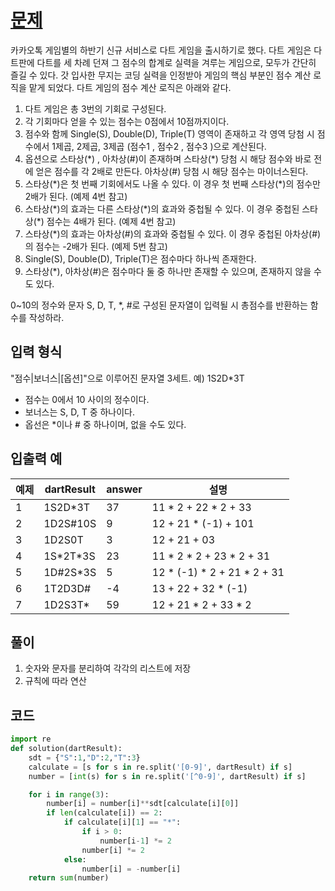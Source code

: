 # [문제](https://programmers.co.kr/learn/courses/30/lessons/17682#)  
카카오톡 게임별의 하반기 신규 서비스로 다트 게임을 출시하기로 했다. 다트 게임은 다트판에 다트를 세 차례 던져 그 점수의 합계로 실력을 겨루는 게임으로, 모두가 간단히 즐길 수 있다.
갓 입사한 무지는 코딩 실력을 인정받아 게임의 핵심 부분인 점수 계산 로직을 맡게 되었다. 다트 게임의 점수 계산 로직은 아래와 같다.

1. 다트 게임은 총 3번의 기회로 구성된다.
1. 각 기회마다 얻을 수 있는 점수는 0점에서 10점까지이다.
1. 점수와 함께 Single(S), Double(D), Triple(T) 영역이 존재하고 각 영역 당첨 시 점수에서 1제곱, 2제곱, 3제곱 (점수1 , 점수2 , 점수3 )으로 계산된다.
1. 옵션으로 스타상(*\) , 아차상(#)이 존재하며 스타상(\*) 당첨 시 해당 점수와 바로 전에 얻은 점수를 각 2배로 만든다. 아차상(#) 당첨 시 해당 점수는 마이너스된다.
1. 스타상(\*)은 첫 번째 기회에서도 나올 수 있다. 이 경우 첫 번째 스타상(\*)의 점수만 2배가 된다. (예제 4번 참고)
1. 스타상(\*)의 효과는 다른 스타상(\*)의 효과와 중첩될 수 있다. 이 경우 중첩된 스타상(*) 점수는 4배가 된다. (예제 4번 참고)
1. 스타상(*)의 효과는 아차상(#)의 효과와 중첩될 수 있다. 이 경우 중첩된 아차상(#)의 점수는 -2배가 된다. (예제 5번 참고)
1. Single(S), Double(D), Triple(T)은 점수마다 하나씩 존재한다.
1. 스타상(*), 아차상(#)은 점수마다 둘 중 하나만 존재할 수 있으며, 존재하지 않을 수도 있다.

0~10의 정수와 문자 S, D, T, *, #로 구성된 문자열이 입력될 시 총점수를 반환하는 함수를 작성하라.



## 입력 형식  
"점수|보너스|[옵션]"으로 이루어진 문자열 3세트.
예) 1S2D*3T

- 점수는 0에서 10 사이의 정수이다.
- 보너스는 S, D, T 중 하나이다.
- 옵선은 *이나 # 중 하나이며, 없을 수도 있다.

## 입출력 예  
|예제|dartResult|answer|설명|
|-----|-----|----|----|
|1|1S2D*3T|37|11 * 2 + 22 * 2 + 33|
|2|1D2S#10S	|9|12 + 21 * (-1) + 101|
|3|1D2S0T|3|12 + 21 + 03|
|4|1S\*2T*3S|23|11 * 2 * 2 + 23 * 2 + 31|
|5|1D#2S*3S	|5|12 * (-1) * 2 + 21 * 2 + 31|
|6|1T2D3D#	|-4|13 + 22 + 32 * (-1)|
|7|1D2S3T*	|59|12 + 21 * 2 + 33 * 2|

## 풀이  
1. 숫자와 문자를 분리하여 각각의 리스트에 저장
1. 규칙에 따라 연산
## 코드  

```python
import re
def solution(dartResult):
    sdt = {"S":1,"D":2,"T":3}
    calculate = [s for s in re.split('[0-9]', dartResult) if s]
    number = [int(s) for s in re.split('[^0-9]', dartResult) if s]

    for i in range(3):
        number[i] = number[i]**sdt[calculate[i][0]]
        if len(calculate[i]) == 2:
            if calculate[i][1] == "*":
                if i > 0:
                    number[i-1] *= 2
                number[i] *= 2
            else:
                number[i] = -number[i]
    return sum(number)
```
